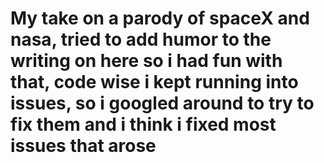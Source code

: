 # My take on a parody of spaceX and nasa, tried to add humor to the writing on here so i had fun with that, code wise i kept running into issues, so i googled around to try to fix them and i think i fixed most issues that arose 
